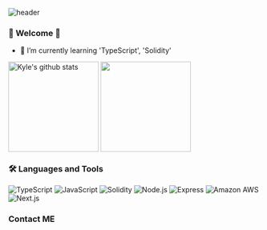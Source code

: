 ![header](https://capsule-render.vercel.app/api?type=waving&color=auto&height=300&section=header&text=I'm Kyle&fontSize=90)


### 🌈 Welcome 👋 
   
- 🌱 I’m currently learning 'TypeScript', 'Solidity'
<div style="display: flex, height:180px">
        <img
            align="center"
            style="height: 180px"
            src="https://github-readme-stats.vercel.app/api?username=pjh94&show_icons=true&include_all_commits=true&theme=great-gatsby&hide_border=true"
            alt="Kyle's github stats"
        />
        <img
            align="center"
            style="height: 180px"
            src="https://github-readme-stats.vercel.app/api/top-langs/?username=pjh94&layout=compact&theme=great-gatsby&hide_border=true"
        />
</div>

### 🛠 Languages and Tools
<img alt="TypeScript" src ="https://img.shields.io/badge/TypeScript-3178C6.svg?&style=for-the-badge&logo=TypeScript&logoColor=white"/>
<img alt="JavaScript" src ="https://img.shields.io/badge/JavaScript-F7DF1E.svg?&style=for-the-badge&logo=JavaScript&logoColor=white"/>
<img alt="Solidity" src ="https://img.shields.io/badge/Solidity-363636.svg?&style=for-the-badge&logo=Solidity&logoColor=white"/>
<img alt="Node.js" src ="https://img.shields.io/badge/Node.js-339933.svg?&style=for-the-badge&logo=Node.js&logoColor=white"/>
<img alt="Express" src ="https://img.shields.io/badge/Express-000000.svg?&style=for-the-badge&logo=Express&logoColor=white"/>
<img alt="Amazon AWS" src ="https://img.shields.io/badge/Amazon AWS-232F3E.svg?&style=for-the-badge&logo=Amazon AWS&logoColor=white"/>
<img alt="Next.js" src ="https://img.shields.io/badge/Next.js-000000.svg?&style=for-the-badge&logo=Next.js&logoColor=white"/>

### Contact ME
<!--
**pjh94/pjh94** is a ✨ _special_ ✨ repository because its `README.md` (this file) appears on your GitHub profile.

Here are some ideas to get you started:

- 🔭 I’m currently working on ...
- 🌱 I’m currently learning ...
- 👯 I’m looking to collaborate on ...
- 🤔 I’m looking for help with ...
- 💬 Ask me about ...
- 📫 How to reach me: ...
- 😄 Pronouns: ...
- ⚡ Fun fact: ...
-->

